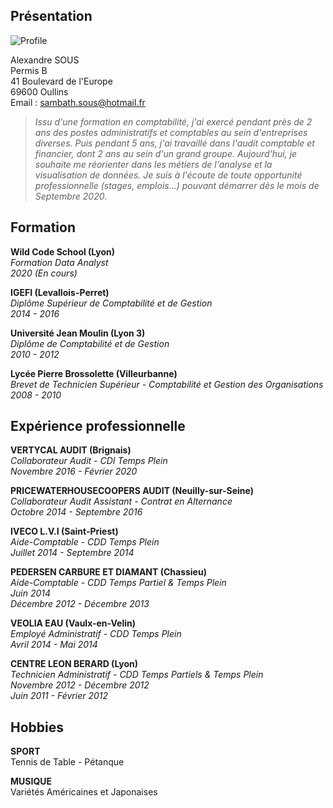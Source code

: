 ## Présentation

![Profile](https://media-exp1.licdn.com/dms/image/C5603AQGWAtYqp4V4oQ/profile-displayphoto-shrink_200_200/0?e=1596067200&v=beta&t=ulJSkGr8crvnNguJqRiOHEAFUwbFos_sIVaGALgrElI)

Alexandre SOUS <br/>
Permis B <br/>
41 Boulevard de l'Europe <br/>
69600 Oullins <br/>
Email : sambath.sous@hotmail.fr

> _Issu d'une formation en comptabilité, j'ai exercé pendant près de 2 ans des postes administratifs et comptables au sein
> d'entreprises diverses. Puis pendant 5 ans, j'ai travaillé dans l'audit comptable et financier, dont 2 ans au sein d'un
> grand groupe. Aujourd'hui, je souhaite me réorienter dans les métiers de l'analyse et la visualisation de données.
> Je suis à l'écoute de toute opportunité professionnelle (stages, emplois...) pouvant démarrer dès le mois de Septembre 2020_.

## Formation

__Wild Code School (Lyon)__ <br/>
_Formation Data Analyst_ <br/>
_2020 (En cours)_

__IGEFI (Levallois-Perret)__ <br/>
_Diplôme Supérieur de Comptabilité et de Gestion_ <br/>
_2014 - 2016_

__Université Jean Moulin (Lyon 3)__ <br/>
_Diplôme de Comptabilité et de Gestion_ <br/>
_2010 - 2012_

__Lycée Pierre Brossolette (Villeurbanne)__ <br/>
_Brevet de Technicien Supérieur - Comptabilité et Gestion des Organisations_ <br/>
_2008 - 2010_

## Expérience professionnelle

__VERTYCAL AUDIT (Brignais)__ <br/>
_Collaborateur Audit - CDI Temps Plein_ <br/>
_Novembre 2016 - Février 2020_

__PRICEWATERHOUSECOOPERS AUDIT (Neuilly-sur-Seine)__ <br/>
_Collaborateur Audit Assistant - Contrat en Alternance_ <br/>
_Octobre 2014 - Septembre 2016_

__IVECO L.V.I (Saint-Priest)__ <br/>
_Aide-Comptable - CDD Temps Plein_ <br/>
_Juillet 2014 - Septembre 2014_

__PEDERSEN CARBURE ET DIAMANT (Chassieu)__ <br/>
_Aide-Comptable - CDD Temps Partiel & Temps Plein_ <br/>
_Juin 2014_ <br/>
_Décembre 2012 - Décembre 2013_

__VEOLIA EAU (Vaulx-en-Velin)__ <br/>
_Employé Administratif - CDD Temps Plein_ <br/>
_Avril 2014 - Mai 2014_

__CENTRE LEON BERARD (Lyon)__ <br/>
_Technicien Administratif - CDD Temps Partiels & Temps Plein_ <br/>
_Novembre 2012 - Décembre 2012_ <br/>
_Juin 2011 - Février 2012_

## Hobbies

__SPORT__ <br/>
Tennis de Table - Pétanque

__MUSIQUE__ <br/>
Variétés Américaines et Japonaises
